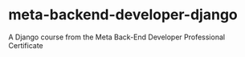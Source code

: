 # meta-backend-developer-django
A Django course from the Meta Back-End Developer Professional Certificate 
